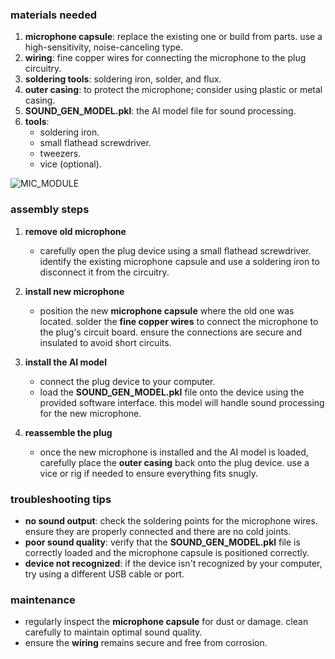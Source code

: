 ### materials needed
1. **microphone capsule**: replace the existing one or build from parts. use a high-sensitivity, noise-canceling type.
2. **wiring**: fine copper wires for connecting the microphone to the plug circuitry.
3. **soldering tools**: soldering iron, solder, and flux.
4. **outer casing**: to protect the microphone; consider using plastic or metal casing.
5. **SOUND_GEN_MODEL.pkl**: the AI model file for sound processing.
6. **tools**:
   - soldering iron.
   - small flathead screwdriver.
   - tweezers.
   - vice (optional).

![MIC_MODULE](https://github.com/plug-plug/unmute/blob/main/02_ARTIFACTS/MISC/MIC_MODULE.png?raw=true)

### assembly steps
1. **remove old microphone**
   - carefully open the plug device using a small flathead screwdriver. identify the existing microphone capsule and use a soldering iron to disconnect it from the circuitry.

2. **install new microphone**
   - position the new **microphone capsule** where the old one was located. solder the **fine copper wires** to connect the microphone to the plug's circuit board. ensure the connections are secure and insulated to avoid short circuits.

3. **install the AI model**
   - connect the plug device to your computer.
   - load the **SOUND_GEN_MODEL.pkl** file onto the device using the provided software interface. this model will handle sound processing for the new microphone.

4. **reassemble the plug**
   - once the new microphone is installed and the AI model is loaded, carefully place the **outer casing** back onto the plug device. use a vice or rig if needed to ensure everything fits snugly.

### troubleshooting tips
- **no sound output**: check the soldering points for the microphone wires. ensure they are properly connected and there are no cold joints.
- **poor sound quality**: verify that the **SOUND_GEN_MODEL.pkl** file is correctly loaded and the microphone capsule is positioned correctly.
- **device not recognized**: if the device isn't recognized by your computer, try using a different USB cable or port.

### maintenance
- regularly inspect the **microphone capsule** for dust or damage. clean carefully to maintain optimal sound quality.
- ensure the **wiring** remains secure and free from corrosion.

